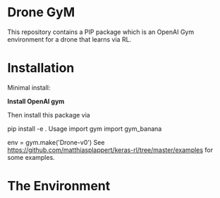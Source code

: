 # Drone GyM

This repository contains a PIP package which is an OpenAI Gym environment for a drone that learns via RL.

# Installation

Minimal install:

<b> Install OpenAI gym </b>

Then install this package via

pip install -e .
Usage
import gym
import gym_banana

env = gym.make('Drone-v0')
See https://github.com/matthiasplappert/keras-rl/tree/master/examples for some examples.

# The Environment
